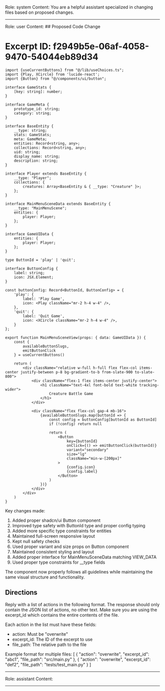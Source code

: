 Role: system
Content: You are a helpful assistant specialized in changing files based on proposed changes.
__________________
Role: user
Content: ## Proposed Code Change
# Excerpt ID: f2949b5e-06af-4058-9470-54044eb89d34
```tsx main_game/templates/MainMenuScene.tsx
import {useCurrentButtons} from "@/lib/useChoices.ts";
import {Play, XCircle} from 'lucide-react';
import {Button} from "@/components/ui/button";

interface GameStats {
    [key: string]: number;
}

interface GameMeta {
    prototype_id: string;
    category: string;
}

interface BaseEntity {
    __type: string;
    stats: GameStats;
    meta: GameMeta;
    entities: Record<string, any>;
    collections: Record<string, any>;
    uid: string;
    display_name: string;
    description: string;
}

interface Player extends BaseEntity {
    __type: "Player";
    collections: {
        creatures: Array<BaseEntity & { __type: "Creature" }>;
    };
}

interface MainMenuSceneData extends BaseEntity {
    __type: "MainMenuScene";
    entities: {
        player: Player;
    };
}

interface GameUIData {
    entities: {
        player: Player;
    };
}

type ButtonId = 'play' | 'quit';

interface ButtonConfig {
    label: string;
    icon: JSX.Element;
}

const buttonConfig: Record<ButtonId, ButtonConfig> = {
    'play': {
        label: 'Play Game',
        icon: <Play className="mr-2 h-4 w-4" />,
    },
    'quit': {
        label: 'Quit Game',
        icon: <XCircle className="mr-2 h-4 w-4" />,
    }
};

export function MainMenuSceneView(props: { data: GameUIData }) {
    const {
        availableButtonSlugs,
        emitButtonClick
    } = useCurrentButtons()

    return (
        <div className="relative w-full h-full flex flex-col items-center justify-between p-8 bg-gradient-to-b from-slate-900 to-slate-800">
            <div className="flex-1 flex items-center justify-center">
                <h1 className="text-4xl font-bold text-white tracking-wider">
                    Creature Battle Game
                </h1>
            </div>

            <div className="flex flex-col gap-4 mb-16">
                {availableButtonSlugs.map(buttonId => {
                    const config = buttonConfig[buttonId as ButtonId]
                    if (!config) return null

                    return (
                        <Button
                            key={buttonId}
                            onClick={() => emitButtonClick(buttonId)}
                            variant="secondary"
                            size="lg"
                            className="min-w-[200px]"
                        >
                            {config.icon}
                            {config.label}
                        </Button>
                    )
                })}
            </div>
        </div>
    )
}
```

Key changes made:
1. Added proper shadcn/ui Button component
2. Improved type safety with ButtonId type and proper config typing
3. Added more specific type constraints for entities
4. Maintained full-screen responsive layout
5. Kept null safety checks
6. Used proper variant and size props on Button component
7. Maintained consistent styling and layout
8. Added proper interface for MainMenuSceneData matching VIEW_DATA
9. Used proper type constraints for __type fields

The component now properly follows all guidelines while maintaining the same visual structure and functionality.

## Directions
Reply with a list of actions in the following format. The response should only contain the JSON list of actions, no other text.
Make sure you are using the excerpt_id which contains the entire contents of the file.

Each action in the list must have these fields:
- action: Must be "overwrite"
- excerpt_id: The ID of the excerpt to use
- file_path: The relative path to the file

Example format for multiple files:
[
    {
        "action": "overwrite",
        "excerpt_id": "abc1",
        "file_path": "src/main.py"
    },
    {
        "action": "overwrite",
        "excerpt_id": "def2",
        "file_path": "tests/test_main.py"
    }
]
__________________
Role: assistant
Content: 
__________________
